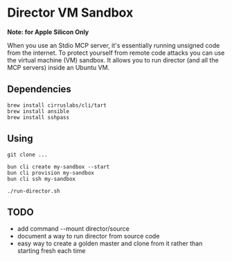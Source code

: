 # Director VM Sandbox

**Note: for Apple Silicon Only**

When you use an Stdio MCP server, it's essentially running unsigned code from the internet. To protect yourself from remote code attacks you can use the virtual machine (VM) sandbox. It allows you to run director (and all the MCP servers) inside an Ubuntu VM. 

## Dependencies
```
brew install cirruslabs/cli/tart
brew install ansible
brew install sshpass
```

## Using
```
git clone ...

bun cli create my-sandbox --start
bun cli provision my-sandbox
bun cli ssh my-sandbox 

./run-director.sh
```

## TODO 
- add command --mount director/source
- document a way to run director from source code
- easy way to create a golden master and clone from it rather than starting fresh each time